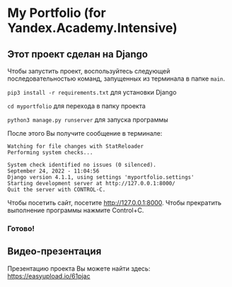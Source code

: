 # My Portfolio (for Yandex.Academy.Intensive)

## Этот проект сделан на Django

Чтобы запустить проект, воспользуйтесь следующей последовательностью команд, запущенных из терминала в папке `main`.

`pip3 install -r requirements.txt` для установки Django

`cd myportfolio` для перехода в папку проекта

`python3 manage.py runserver` для запуска программы

После этого Вы получите сообщение в терминале:
```
Watching for file changes with StatReloader
Performing system checks...

System check identified no issues (0 silenced).
September 24, 2022 - 11:04:56
Django version 4.1.1, using settings 'myportfolio.settings'
Starting development server at http://127.0.0.1:8000/
Quit the server with CONTROL-C.
```

Чтобы посетить сайт, посетите http://127.0.0.1:8000. Чтобы прекратить выполнение программы нажмите Control+C.

### Готово!

## Видео-презентация

Презентацию проекта Вы можете найти здесь: https://easyupload.io/61pjac
